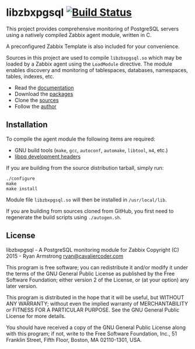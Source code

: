 # libzbxpgsql [![Build Status](https://travis-ci.org/cavaliercoder/libzbxpgsql.svg?branch=master)](https://travis-ci.org/cavaliercoder/libzbxpgsql)

This project provides comprehensive monitoring of PostgreSQL servers using a
natively compiled Zabbix agent module, written in C.

A preconfigured Zabbix Template is also included for your convenience.

Sources in this project are used to compile `libzbxpgsql.so` which may be
loaded by a Zabbix agent using the `LoadModule` directive. The module enables
discovery and monitoring of tablespaces, databases, namespaces, tables,
indexes, etc.

* Read the [documentation](http://cavaliercoder.github.io/libzbxpgsql/)
* Download the [packages](https://sourceforge.net/projects/libzbxpgsl/files/)
* Clone the [sources](http://github.com/cavaliercoder/libzbxpgsql)
* Follow the [author](http://cavaliercoder.com)


## Installation

To compile the agent module the following items are required:

* GNU build tools (`make`, `gcc`, `autoconf`, `automake`, `libtool`, `m4`, etc.)
* [libpq development headers](http://www.postgresql.org/download/)

If you are building from the source distribution tarball, simply run:

    ./configure
    make
    make install

Module file `libzbxpgsql.so` will then be installed in `/usr/local/lib`.

If you are building from sources cloned from GitHub, you first need to
regenerate the build scripts using `./autogen.sh`.


## License

libzbxpgsql - A PostgreSQL monitoring module for Zabbix
Copyright (C) 2015 - Ryan Armstrong <ryan@cavaliercoder.com>

This program is free software; you can redistribute it and/or modify
it under the terms of the GNU General Public License as published by
the Free Software Foundation; either version 2 of the License, or
(at your option) any later version.

This program is distributed in the hope that it will be useful,
but WITHOUT ANY WARRANTY; without even the implied warranty of
MERCHANTABILITY or FITNESS FOR A PARTICULAR PURPOSE. See the
GNU General Public License for more details.

You should have received a copy of the GNU General Public License
along with this program; if not, write to the Free Software
Foundation, Inc., 51 Franklin Street, Fifth Floor, Boston, MA  02110-1301, USA.

